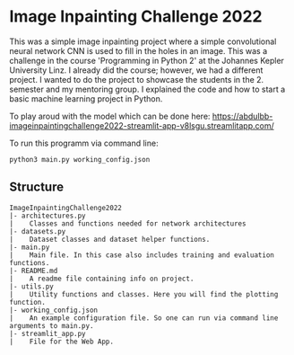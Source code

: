 # Image Inpainting Challenge 2022
This was a simple image inpainting project where a simple convolutional neural network CNN is used to fill in the holes in an image. This was a challenge in the course 'Programming in Python 2' at the Johannes Kepler University Linz. I already did the course; however, we had a different project. I wanted to do the project to showcase the students in the $2$. semester and my mentoring group. I explained the code and how to start a basic machine learning project in Python.

To play aroud with the model which can be done here: https://abdulbb-imageinpaintingchallenge2022-streamlit-app-v8lsgu.streamlitapp.com/

To run this programm via command line:

```
python3 main.py working_config.json
```

## Structure
```
ImageInpaintingChallenge2022
|- architectures.py
|    Classes and functions needed for network architectures
|- datasets.py
|    Dataset classes and dataset helper functions. 
|- main.py
|    Main file. In this case also includes training and evaluation functions.
|- README.md
|    A readme file containing info on project.
|- utils.py
|    Utility functions and classes. Here you will find the plotting function.
|- working_config.json
|    An example configuration file. So one can run via command line arguments to main.py.
|- streamlit_app.py
|    File for the Web App. 
```
